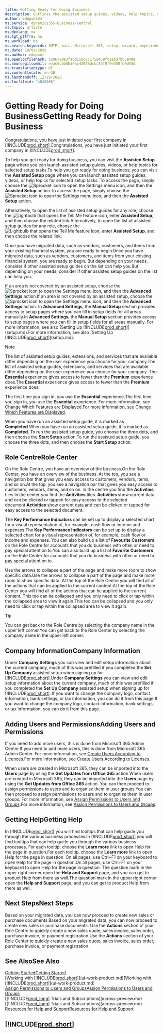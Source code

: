 ```yaml
---
title: Getting Ready for Doing Business
description: Outlines the assisted setup guides, videos, help topics, and pages and pages to use to get ready for doing business in Business Central.
author: edupont04
ms.service: dynamics365-business-central
ms.topic: article
ms.devlang: na
ms.tgt_pltfrm: na
ms.workload: na
ms.search.keywords: SMTP, mail, Microsoft 365, setup, wizard, experience
ms.date: 10/01/2020
ms.author: edupont
ms.openlocfilehash: 188672083fabd15bc7c1758459fc1ebd7b65a409
ms.sourcegitcommit: edac6cbb8b19ac426f8dcbc83f0f9e308fb0d45d
ms.translationtype: HT
ms.contentlocale: en-GB
ms.lasthandoff: 12/29/2020
ms.locfileid: "4816986"
---
```

# <a name="getting-ready-for-doing-business"></a><span data-ttu-id="cbfa0-103">Getting Ready for Doing Business</span><span class="sxs-lookup"><span data-stu-id="cbfa0-103">Getting Ready for Doing Business</span></span>

<span data-ttu-id="cbfa0-104">Congratulations, you have just initiated your first company in [!INCLUDE[prod_short](includes/prod_short.md)].</span><span class="sxs-lookup"><span data-stu-id="cbfa0-104">Congratulations, you have just initiated your first company in [!INCLUDE[prod_short](includes/prod_short.md)].</span></span>

<span data-ttu-id="cbfa0-105">To help you get ready for doing business, you can visit the **Assisted Setup** page where you can launch assisted setup guides, videos, or help topics for selected setup tasks.</span><span class="sxs-lookup"><span data-stu-id="cbfa0-105">To help you get ready for doing business, you can visit the **Assisted Setup** page where you can launch assisted setup guides, videos, or help topics for selected setup tasks.</span></span> <span data-ttu-id="cbfa0-106">To access the page, simply choose the ![Sprocket icon to open the Settings menu](media/ui-experience/settings_icon_small.png) icon, and then the **Assisted Setup** action.</span><span class="sxs-lookup"><span data-stu-id="cbfa0-106">To access the page, simply choose the ![Sprocket icon to open the Settings menu](media/ui-experience/settings_icon_small.png) icon, and then the **Assisted Setup** action.</span></span>

<span data-ttu-id="cbfa0-107">Alternatively, to open the list of assisted setup guides for any role, choose the ![Lightbulb that opens the Tell Me feature](media/ui-search/search_small.png "Tell me what you want to do") icon, enter **Assisted Setup**, and then choose the related link.</span><span class="sxs-lookup"><span data-stu-id="cbfa0-107">Alternatively, to open the list of assisted setup guides for any role, choose the ![Lightbulb that opens the Tell Me feature](media/ui-search/search_small.png "Tell me what you want to do") icon, enter **Assisted Setup**, and then choose the related link.</span></span>

<span data-ttu-id="cbfa0-108">Once you have migrated data, such as vendors, customers, and items from your existing financial system, you are ready to begin.</span><span class="sxs-lookup"><span data-stu-id="cbfa0-108">Once you have migrated data, such as vendors, customers, and items from your existing financial system, you are ready to begin.</span></span> <span data-ttu-id="cbfa0-109">But depending on your needs, consider if other assisted setup guides on the list can help you.</span><span class="sxs-lookup"><span data-stu-id="cbfa0-109">But depending on your needs, consider if other assisted setup guides on the list can help you.</span></span>

<span data-ttu-id="cbfa0-110">If an area is not covered by an assisted setup, choose the ![Sprocket icon to open the Settings menu](media/ui-experience/settings_icon_small.png) icon, and then the **Advanced Settings** action.</span><span class="sxs-lookup"><span data-stu-id="cbfa0-110">If an area is not covered by an assisted setup, choose the ![Sprocket icon to open the Settings menu](media/ui-experience/settings_icon_small.png) icon, and then the **Advanced Settings** action.</span></span> <span data-ttu-id="cbfa0-111">In **Advanced Settings**, the **Manual Setup** section provides access to setup pages where you can fill in setup fields for all areas manually.</span><span class="sxs-lookup"><span data-stu-id="cbfa0-111">In **Advanced Settings**, the **Manual Setup** section provides access to setup pages where you can fill in setup fields for all areas manually.</span></span> <span data-ttu-id="cbfa0-112">For more information, see also [Setting Up [!INCLUDE[prod_short](includes/prod_short.md)]](setup.md).</span><span class="sxs-lookup"><span data-stu-id="cbfa0-112">For more information, see also [Setting Up [!INCLUDE[prod_short](includes/prod_short.md)]](setup.md).</span></span>

> [!NOTE]  
> <span data-ttu-id="cbfa0-113">The list of assisted setup guides, extensions, and services that are available differ depending on the user experience you choose for your company.</span><span class="sxs-lookup"><span data-stu-id="cbfa0-113">The list of assisted setup guides, extensions, and services that are available differ depending on the user experience you choose for your company.</span></span> <span data-ttu-id="cbfa0-114">The **Essential** experience gives access to fewer than the **Premium** experience does.</span><span class="sxs-lookup"><span data-stu-id="cbfa0-114">The **Essential** experience gives access to fewer than the **Premium** experience does.</span></span>
>
> <span data-ttu-id="cbfa0-115">The first time you sign in, you use the **Essential** experience.</span><span class="sxs-lookup"><span data-stu-id="cbfa0-115">The first time you sign in, you use the **Essential** experience.</span></span> <span data-ttu-id="cbfa0-116">For more information, see [Change Which Features are Displayed](ui-experiences.md).</span><span class="sxs-lookup"><span data-stu-id="cbfa0-116">For more information, see [Change Which Features are Displayed](ui-experiences.md).</span></span>

<span data-ttu-id="cbfa0-117">When you have run an assisted setup guide, it is marked as **Completed**.</span><span class="sxs-lookup"><span data-stu-id="cbfa0-117">When you have run an assisted setup guide, it is marked as **Completed**.</span></span> <span data-ttu-id="cbfa0-118">To run the assisted setup guide, you choose the three dots, and then choose the **Start Setup** action.</span><span class="sxs-lookup"><span data-stu-id="cbfa0-118">To run the assisted setup guide, you choose the three dots, and then choose the **Start Setup** action.</span></span>

## <a name="role-center"></a><span data-ttu-id="cbfa0-119">Role Centre</span><span class="sxs-lookup"><span data-stu-id="cbfa0-119">Role Center</span></span>

<span data-ttu-id="cbfa0-120">On the Role Centre, you have an overview of the business.</span><span class="sxs-lookup"><span data-stu-id="cbfa0-120">On the Role Center, you have an overview of the business.</span></span> <span data-ttu-id="cbfa0-121">At the top, you see a navigation bar that gives you easy access to customers, vendors, items, and so on.</span><span class="sxs-lookup"><span data-stu-id="cbfa0-121">At the top, you see a navigation bar that gives you easy access to customers, vendors, items, and so on.</span></span> <span data-ttu-id="cbfa0-122">In the centre you find the **Activities** tiles.</span><span class="sxs-lookup"><span data-stu-id="cbfa0-122">In the center you find the **Activities** tiles.</span></span> <span data-ttu-id="cbfa0-123">**Activities** show current data and can be clicked or tapped for easy access to the selected document.</span><span class="sxs-lookup"><span data-stu-id="cbfa0-123">**Activities** show current data and can be clicked or tapped for easy access to the selected document.</span></span>

<span data-ttu-id="cbfa0-124">The **Key Performance Indicators** can be set up to display a selected chart for a visual representation of, for example, cash flow or income and expenses.</span><span class="sxs-lookup"><span data-stu-id="cbfa0-124">The **Key Performance Indicators** can be set up to display a selected chart for a visual representation of, for example, cash flow or income and expenses.</span></span> <span data-ttu-id="cbfa0-125">You can also build up a list of **Favourite Customers** on the Role Centre for accounts that you do business with often or need to pay special attention to.</span><span class="sxs-lookup"><span data-stu-id="cbfa0-125">You can also build up a list of **Favorite Customers** on the Role Center for accounts that you do business with often or need to pay special attention to.</span></span>

<span data-ttu-id="cbfa0-126">Use the arrows to collapse a part of the page and make more room to show specific data.</span><span class="sxs-lookup"><span data-stu-id="cbfa0-126">Use the arrows to collapse a part of the page and make more room to show specific data.</span></span> <span data-ttu-id="cbfa0-127">At the top of the Role Centre you will find all of the actions that can be applied to the current content.</span><span class="sxs-lookup"><span data-stu-id="cbfa0-127">At the top of the Role Center you will find all of the actions that can be applied to the current content.</span></span> <span data-ttu-id="cbfa0-128">This too can be collapsed and you only need to click or tap within the collapsed area to view it again.</span><span class="sxs-lookup"><span data-stu-id="cbfa0-128">This too can be collapsed and you only need to click or tap within the collapsed area to view it again.</span></span>

> [!TIP]  
> <span data-ttu-id="cbfa0-129">You can get back to the Role Centre by selecting the company name in the upper left corner.</span><span class="sxs-lookup"><span data-stu-id="cbfa0-129">You can get back to the Role Center by selecting the company name in the upper left corner.</span></span>

## <a name="company-information"></a><span data-ttu-id="cbfa0-130">Company Information</span><span class="sxs-lookup"><span data-stu-id="cbfa0-130">Company Information</span></span>

<span data-ttu-id="cbfa0-131">Under **Company Settings** you can view and edit setup information about the current company, much of this was prefilled if you completed the **Set Up Company** assisted setup when signing up for [!INCLUDE[prod_short](includes/prod_short.md)].</span><span class="sxs-lookup"><span data-stu-id="cbfa0-131">Under **Company Settings** you can view and edit setup information about the current company, much of this was prefilled if you completed the **Set Up Company** assisted setup when signing up for [!INCLUDE[prod_short](includes/prod_short.md)].</span></span> <span data-ttu-id="cbfa0-132">If you want to change the company logo, contact information, bank settings, or tax information, you can do it from this page.</span><span class="sxs-lookup"><span data-stu-id="cbfa0-132">If you want to change the company logo, contact information, bank settings, or tax information, you can do it from this page.</span></span>  

## <a name="adding-users-and-permissions"></a><span data-ttu-id="cbfa0-133">Adding Users and Permissions</span><span class="sxs-lookup"><span data-stu-id="cbfa0-133">Adding Users and Permissions</span></span>

<span data-ttu-id="cbfa0-134">If you need to add more users, this is done from Microsoft 365 Admin Centre.</span><span class="sxs-lookup"><span data-stu-id="cbfa0-134">If you need to add more users, this is done from Microsoft 365 Admin Center.</span></span> <span data-ttu-id="cbfa0-135">For more information, see [Create Users According to Licences](ui-how-users-permissions.md).</span><span class="sxs-lookup"><span data-stu-id="cbfa0-135">For more information, see [Create Users According to Licenses](ui-how-users-permissions.md).</span></span>

<span data-ttu-id="cbfa0-136">When users are created in Microsoft 365, they can be imported into the **Users** page by using the **Get Updates from Office 365** action.</span><span class="sxs-lookup"><span data-stu-id="cbfa0-136">When users are created in Microsoft 365, they can be imported into the **Users** page by using the **Get Updates from Office 365** action.</span></span> <span data-ttu-id="cbfa0-137">You can then proceed to assign permissions to users and to organise them in user groups.</span><span class="sxs-lookup"><span data-stu-id="cbfa0-137">You can then proceed to assign permissions to users and to organize them in user groups.</span></span> <span data-ttu-id="cbfa0-138">For more information, see [Assign Permissions to Users and Groups](ui-define-granular-permissions.md).</span><span class="sxs-lookup"><span data-stu-id="cbfa0-138">For more information, see [Assign Permissions to Users and Groups](ui-define-granular-permissions.md).</span></span>  

## <a name="getting-help"></a><span data-ttu-id="cbfa0-139">Getting Help</span><span class="sxs-lookup"><span data-stu-id="cbfa0-139">Getting Help</span></span>

<span data-ttu-id="cbfa0-140">In [!INCLUDE[prod_short](includes/prod_short.md)] you will find tooltips that can help guide you through the various business processes.</span><span class="sxs-lookup"><span data-stu-id="cbfa0-140">In [!INCLUDE[prod_short](includes/prod_short.md)] you will find tooltips that can help guide you through the various business processes.</span></span> <span data-ttu-id="cbfa0-141">For each tooltip, choose the **Learn more** link to open Help for the page in question.</span><span class="sxs-lookup"><span data-stu-id="cbfa0-141">For each tooltip, choose the **Learn more** link to open Help for the page in question.</span></span> <span data-ttu-id="cbfa0-142">On all pages, use Ctrl+F1 on your keyboard to open Help for the page in question.</span><span class="sxs-lookup"><span data-stu-id="cbfa0-142">On all pages, use Ctrl+F1 on your keyboard to open Help for the page in question.</span></span> <span data-ttu-id="cbfa0-143">The question mark in the upper right corner open the **Help and Support** page, and you can get to product Help from there as well.</span><span class="sxs-lookup"><span data-stu-id="cbfa0-143">The question mark in the upper right corner open the **Help and Support** page, and you can get to product Help from there as well.</span></span>

## <a name="next-steps"></a><span data-ttu-id="cbfa0-144">Next Steps</span><span class="sxs-lookup"><span data-stu-id="cbfa0-144">Next Steps</span></span>

<span data-ttu-id="cbfa0-145">Based on your migrated data, you can now proceed to create new sales or purchase documents.</span><span class="sxs-lookup"><span data-stu-id="cbfa0-145">Based on your migrated data, you can now proceed to create new sales or purchase documents.</span></span> <span data-ttu-id="cbfa0-146">Use the **Actions** section of your Role Centre to quickly create a new sales quote, sales invoice, sales order, purchase invoice, or payment registration.</span><span class="sxs-lookup"><span data-stu-id="cbfa0-146">Use the **Actions** section of your Role Center to quickly create a new sales quote, sales invoice, sales order, purchase invoice, or payment registration.</span></span>

## <a name="see-also"></a><span data-ttu-id="cbfa0-147">See Also</span><span class="sxs-lookup"><span data-stu-id="cbfa0-147">See Also</span></span>

[<span data-ttu-id="cbfa0-148">Getting Started</span><span class="sxs-lookup"><span data-stu-id="cbfa0-148">Getting Started</span></span>](product-get-started.md)  
<span data-ttu-id="cbfa0-149">[Working with [!INCLUDE[prod_short](includes/prod_short.md)]](ui-work-product.md)</span><span class="sxs-lookup"><span data-stu-id="cbfa0-149">[Working with [!INCLUDE[prod_short](includes/prod_short.md)]](ui-work-product.md)</span></span>  
[<span data-ttu-id="cbfa0-150">Assign Permissions to Users and Groups</span><span class="sxs-lookup"><span data-stu-id="cbfa0-150">Assign Permissions to Users and Groups</span></span>](ui-define-granular-permissions.md)  
<span data-ttu-id="cbfa0-151">[[!INCLUDE[prod_long](includes/prod_long.md)] Trials and Subscriptions](across-preview.md)</span><span class="sxs-lookup"><span data-stu-id="cbfa0-151">[[!INCLUDE[prod_long](includes/prod_long.md)] Trials and Subscriptions](across-preview.md)</span></span>  
[<span data-ttu-id="cbfa0-152">Resources for Help and Support</span><span class="sxs-lookup"><span data-stu-id="cbfa0-152">Resources for Help and Support</span></span>](product-help-and-support.md)  

## [!INCLUDE[prod_short](includes/free_trial_md.md)]  
